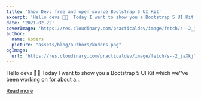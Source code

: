 ```yaml
---
title: 'Show Dev: free and open source Bootstrap 5 UI Kit'
excerpt: 'Hello devs 👋🏻  Today I want to show you a Bootstrap 5 UI Kit which we''ve been working on for about a...'
date: '2021-02-22'
coverImage: 'https://res.cloudinary.com/practicaldev/image/fetch/s--2_jaXkjT--/c_imagga_scale,f_auto,fl_progressive,h_420,q_auto,w_1000/https://dev-to-uploads.s3.amazonaws.com/uploads/articles/u6dubgnvb8ga1oi24h8p.png'
author:
  name: Koders
  picture: "assets/blog/authors/koders.png"
ogImage:
  url: 'https://res.cloudinary.com/practicaldev/image/fetch/s--2_jaXkjT--/c_imagga_scale,f_auto,fl_progressive,h_420,q_auto,w_1000/https://dev-to-uploads.s3.amazonaws.com/uploads/articles/u6dubgnvb8ga1oi24h8p.png'
---
```


Hello devs 👋🏻  Today I want to show you a Bootstrap 5 UI Kit which we''ve been working on for about a...

[Read more](https://dev.to/themesberg/show-dev-free-and-open-source-bootstrap-5-ui-kit-13hn)
